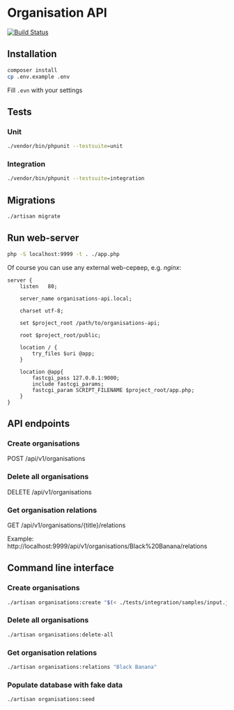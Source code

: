 # Organisation API

[![Build Status](https://travis-ci.org/vantoozz/organisations.svg?branch=master)](https://travis-ci.org/vantoozz/organisations)

## Installation

```bash
composer install
cp .env.example .env
```
Fill `.evn` with your settings

## Tests

### Unit
```bash
./vendor/bin/phpunit --testsuite=unit
```

### Integration
```bash
./vendor/bin/phpunit --testsuite=integration
```

## Migrations
```bash
./artisan migrate
```

## Run web-server
```bash
php -S localhost:9999 -t . ./app.php
```

Of course you can use any external web-сервер, e.g. _nginx_:
```
server {
    listen   80;

    server_name organisations-api.local;

    charset utf-8;

    set $project_root /path/to/organisations-api;

    root $project_root/public;

    location / {
        try_files $uri @app;
    }

    location @app{
        fastcgi_pass 127.0.0.1:9000;
        include fastcgi_params;
        fastcgi_param SCRIPT_FILENAME $project_root/app.php;
    }
}
```


## API endpoints

### Create organisations
POST /api/v1/organisations

### Delete all organisations
DELETE /api/v1/organisations

### Get organisation relations
GET /api/v1/organisations/{title}/relations

Example: http://localhost:9999/api/v1/organisations/Black%20Banana/relations

## Command line interface

### Create organisations
```bash
./artisan organisations:create "$(< ./tests/integration/samples/input.json)"
```

### Delete all organisations
```bash
./artisan organisations:delete-all
```

### Get organisation relations
```bash
./artisan organisations:relations "Black Banana"
```


### Populate database with fake data
```bash
./artisan organisations:seed
```
